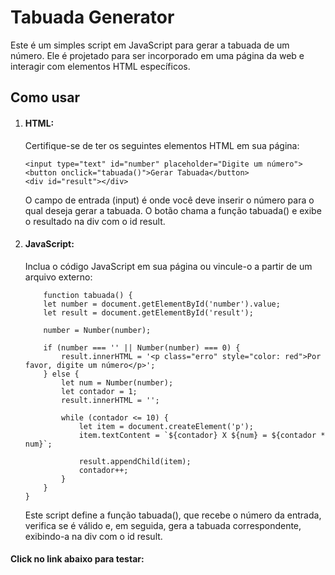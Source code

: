 <h1>Tabuada Generator</h1>
Este é um simples script em JavaScript para gerar a tabuada de um número. Ele é projetado para ser incorporado em uma página da web e interagir com elementos HTML específicos.

<h2>Como usar</h2>

<ol>
<li><h4>HTML:</h4></li>
Certifique-se de ter os seguintes elementos HTML em sua página:

    <input type="text" id="number" placeholder="Digite um número">
    <button onclick="tabuada()">Gerar Tabuada</button>
    <div id="result"></div>

O campo de entrada (input) é onde você deve inserir o número para o qual deseja gerar a tabuada. O botão chama a função tabuada() e exibe o resultado na div com o id result.

<li><h4>JavaScript:</h4></li>
Inclua o código JavaScript em sua página ou vincule-o a partir de um arquivo externo:

        function tabuada() {
        let number = document.getElementById('number').value;
        let result = document.getElementById('result');

        number = Number(number);

        if (number === '' || Number(number) === 0) {
            result.innerHTML = '<p class="erro" style="color: red">Por favor, digite um número</p>';
        } else {
            let num = Number(number);
            let contador = 1;
            result.innerHTML = '';

            while (contador <= 10) {
                let item = document.createElement('p');
                item.textContent = `${contador} X ${num} = ${contador * num}`;

                result.appendChild(item);
                contador++;
            }
        }
    }

Este script define a função tabuada(), que recebe o número da entrada, verifica se é válido e, em seguida, gera a tabuada correspondente, exibindo-a na div com o id result.

</ol>

<h4>Click no link abaixo para testar:</h4>
